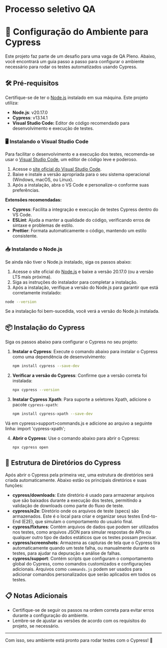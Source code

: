 # Processo seletivo QA

# 🚀 Configuração do Ambiente para Cypress

Este projeto faz parte de um desafio para uma vaga de QA Pleno. Abaixo, você encontrará um guia passo a passo para configurar o ambiente necessário para rodar os testes automatizados usando Cypress.

## 🛠️ Pré-requisitos

Certifique-se de ter o [Node.js](https://nodejs.org/) instalado em sua máquina. Este projeto utiliza:

- **Node.js**: v20.17.0
- **Cypress**: v13.14.1
- **Visual Studio Code:** Editor de código recomendado para desenvolvimento e execução de testes.

### 🖥️ Instalando o Visual Studio Code

Para facilitar o desenvolvimento e a execução dos testes, recomenda-se usar o [Visual Studio Code](https://code.visualstudio.com/), um editor de código leve e poderoso.

1. Acesse o [site oficial do Visual Studio Code](https://code.visualstudio.com/).
2. Baixe e instale a versão apropriada para o seu sistema operacional (Windows, macOS, ou Linux).
3. Após a instalação, abra o VS Code e personalize-o conforme suas preferências.

**Extensões recomendadas:**

- **Cypress**: Facilita a integração e execução de testes Cypress dentro do VS Code.
- **ESLint**: Ajuda a manter a qualidade do código, verificando erros de sintaxe e problemas de estilo.
- **Prettier**: Formata automaticamente o código, mantendo um estilo consistente.

### 📥 Instalando o Node.js

Se ainda não tiver o Node.js instalado, siga os passos abaixo:

1. Acesse o site oficial do [Node.js](https://nodejs.org/) e baixe a versão 20.17.0 (ou a versão LTS mais próxima).
2. Siga as instruções do instalador para completar a instalação.
3. Após a instalação, verifique a versão do Node.js para garantir que está corretamente instalado:

```bash
node --version
```

Se a instalação foi bem-sucedida, você verá a versão do Node.js instalada.

## 📦 Instalação do Cypress

Siga os passos abaixo para configurar o Cypress no seu projeto:

1. **Instalar o Cypress**: Execute o comando abaixo para instalar o Cypress como uma dependência de desenvolvimento:
    
    ```bash
    npm install cypress --save-dev
    ```
    
2. **Verificar a versão do Cypress**: Confirme que a versão correta foi instalada:
    
    ```bash
    npx cypress --version
    ```
    
3. **Instalar Cypress Xpath**: Para suporte a seletores Xpath, adicione o pacote `cypress-xpath`:
    
    ```bash
    npm install cypress-xpath --save-dev
    ```
Vá em cypress>support>commands.js e adicione ao arquivo a seguinte linha: import 'cypress-xpath';

4. **Abrir o Cypress**: Use o comando abaixo para abrir o Cypress:
    
    ```bash
    npx cypress open
    ```
    

## 📂 Estrutura de Diretórios do Cypress

Após abrir o Cypress pela primeira vez, uma estrutura de diretórios será criada automaticamente. Abaixo estão os principais diretórios e suas funções:

- **cypress/downloads**: Este diretório é usado para armazenar arquivos que são baixados durante a execução dos testes, permitindo a validação de downloads como parte do fluxo de teste.
- **cypress/e2e**: Diretório onde os arquivos de teste (specs) são armazenados. Este é o local para criar e organizar seus testes End-to-End (E2E), que simulam o comportamento do usuário final.
- **cypress/fixtures**: Contém arquivos de dados que podem ser utilizados nos testes, como arquivos JSON para simular respostas de APIs ou qualquer outro tipo de dados estáticos que os testes possam precisar.
- **cypress/screenshots**: Armazena as capturas de tela que o Cypress tira automaticamente quando um teste falha, ou manualmente durante os testes, para ajudar na depuração e análise de falhas.
- **cypress/support**: Contém scripts que configuram o comportamento global do Cypress, como comandos customizados e configurações adicionais. Arquivos como `commands.js` podem ser usados para adicionar comandos personalizados que serão aplicados em todos os testes.

## 📋 Notas Adicionais

- Certifique-se de seguir os passos na ordem correta para evitar erros durante a configuração do ambiente.
- Lembre-se de ajustar as versões de acordo com os requisitos do projeto, se necessário.

---

Com isso, seu ambiente está pronto para rodar testes com o Cypress! 🚀